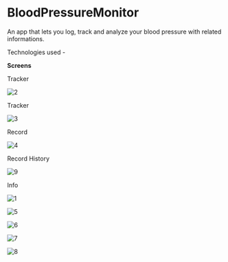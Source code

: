 # BloodPressureMonitor

An app that lets you log, track and analyze your blood pressure with related informations.

Technologies used - 

**Screens**

Tracker

![2](https://user-images.githubusercontent.com/99873564/189537544-f45fcfd5-5daa-48fd-808e-0f26bbe5e5c3.jpeg)

Tracker

![3](https://user-images.githubusercontent.com/99873564/189537546-eb97512e-34ba-4f83-8747-45dc5e3ccc69.jpeg)

Record

![4](https://user-images.githubusercontent.com/99873564/189537547-f85133ee-70db-40c6-83d1-a87f3750dab4.jpeg)

Record History

![9](https://user-images.githubusercontent.com/99873564/189537887-e7e16420-af5b-45c2-a5a6-14fc65f8a27f.jpeg)

Info

![1](https://user-images.githubusercontent.com/99873564/189537541-f0bdf914-d3b4-4544-8eb9-2080ef29fcaa.jpeg)

![5](https://user-images.githubusercontent.com/99873564/189537548-26137553-738c-41d3-926d-b7d3a0274495.jpeg)

![6](https://user-images.githubusercontent.com/99873564/189537550-a0fecfe4-8355-4dd7-b515-70ea8b2de742.jpeg)

![7](https://user-images.githubusercontent.com/99873564/189537552-71fc3dd4-4a56-4b55-943c-44ba76dc8e4f.jpeg)

![8](https://user-images.githubusercontent.com/99873564/189537554-4cba9a1b-58f3-4f2f-a73a-11c1791f6f96.jpeg)

